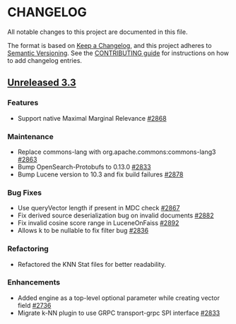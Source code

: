 
# CHANGELOG
All notable changes to this project are documented in this file.

The format is based on [Keep a Changelog](https://keepachangelog.com/en/1.0.0/), and this project adheres to [Semantic Versioning](https://semver.org/spec/v2.0.0.html). See the [CONTRIBUTING guide](./CONTRIBUTING.md#Changelog) for instructions on how to add changelog entries.

## [Unreleased 3.3](https://github.com/opensearch-project/k-NN/compare/main...HEAD)
### Features
* Support native Maximal Marginal Relevance [#2868](https://github.com/opensearch-project/k-NN/pull/2868)
### Maintenance
* Replace commons-lang with org.apache.commons:commons-lang3 [#2863](https://github.com/opensearch-project/k-NN/pull/2863)
* Bump OpenSearch-Protobufs to 0.13.0 [#2833](https://github.com/opensearch-project/k-NN/pull/2833)
* Bump Lucene version to 10.3 and fix build failures [#2878](https://github.com/opensearch-project/k-NN/pull/2878)

### Bug Fixes
* Use queryVector length if present in MDC check [#2867](https://github.com/opensearch-project/k-NN/pull/2867)
* Fix derived source deserialization bug on invalid documents [#2882](https://github.com/opensearch-project/k-NN/pull/2882)
* Fix invalid cosine score range in LuceneOnFaiss [#2892](https://github.com/opensearch-project/k-NN/pull/2892)
* Allows k to be nullable to fix filter bug [#2836](https://github.com/opensearch-project/k-NN/issues/2836)

### Refactoring
* Refactored the KNN Stat files for better readability.

### Enhancements
* Added engine as a top-level optional parameter while creating vector field [#2736](https://github.com/opensearch-project/k-NN/pull/2736)
* Migrate k-NN plugin to use GRPC transport-grpc SPI interface [#2833](https://github.com/opensearch-project/k-NN/pull/2833)
